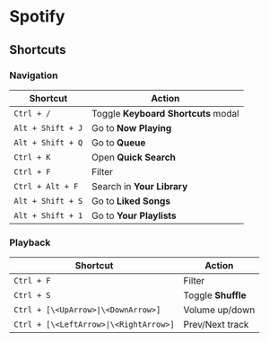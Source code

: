 # Spotify

## Shortcuts

### Navigation

| Shortcut          | Action                              |
|-------------------|-------------------------------------|
| `Ctrl + /`        | Toggle **Keyboard Shortcuts** modal |
| `Alt + Shift + J` | Go to **Now Playing**               |
| `Alt + Shift + Q` | Go to **Queue**                     |
| `Ctrl + K`        | Open **Quick Search**               |
| `Ctrl + F`        | Filter                              |
| `Ctrl + Alt + F`  | Search in **Your Library**          |
| `Alt + Shift + S` | Go to **Liked Songs**               |
| `Alt + Shift + 1` | Go to **Your Playlists**            |

### Playback

| Shortcut   | Action |
|------------|--------|
| `Ctrl + F` | Filter |
| `Ctrl + S` | Toggle **Shuffle** |
| `Ctrl + [\<UpArrow>\|\<DownArrow>]` | Volume up/down |
| `Ctrl + [\<LeftArrow>\|\<RightArrow>]` | Prev/Next track |
